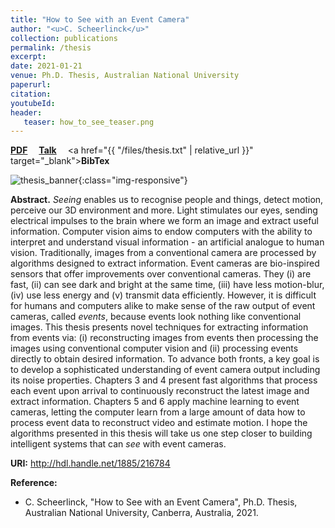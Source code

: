 ```yaml
---
title: "How to See with an Event Camera"
author: "<u>C. Scheerlinck</u>"
collection: publications
permalink: /thesis
excerpt: 
date: 2021-01-21
venue: Ph.D. Thesis, Australian National University
paperurl:
citation: 
youtubeId:
header:
   teaser: how_to_see_teaser.png
---
```


<a href="https://openresearch-repository.anu.edu.au/bitstream/1885/216784/1/Scheerlinck_Thesis_2021.pdf" target="_blank"><b>PDF</b></a>&emsp;
<a href="https://youtu.be/R-aVIaHB2lk" target="_blank"><b>Talk</b></a>&emsp;
<a href="{{ "/files/thesis.txt" | relative_url }}" target="_blank"><b>BibTex</b></a>

![thesis_banner](/images/banners/thesis.png){:class="img-responsive"}

<b>Abstract.</b> 
*Seeing* enables us to recognise people and things, detect motion, perceive our 3D environment and more. Light stimulates our eyes, sending electrical impulses to the brain where we form an image and extract useful information. Computer vision aims to endow computers with the ability to interpret and understand visual information - an artificial analogue to human vision. Traditionally, images from a conventional camera are processed by algorithms designed to extract information. Event cameras are bio-inspired sensors that offer improvements over conventional cameras. They (i) are fast, (ii) can see dark and bright at the same time, (iii) have less motion-blur, (iv) use less energy and (v) transmit data efficiently. However, it is difficult for humans and computers alike to make sense of the raw output of event cameras, called *events*, because events look nothing like conventional images. This thesis presents novel techniques for extracting information from events via: (i) reconstructing images from events then processing the images using conventional computer vision and (ii) processing events directly to obtain desired information. To advance both fronts, a key goal is to develop a sophisticated understanding of event camera output including its noise properties. Chapters 3 and 4 present fast algorithms that process each event upon arrival to continuously reconstruct the latest image and extract information. Chapters 5 and 6 apply machine learning to event cameras, letting the computer learn from a large amount of data how to process event data to reconstruct video and estimate motion. I hope the algorithms presented in this thesis will take us one step closer to building intelligent systems that can *see* with event cameras. 

**URI:** <a href="http://hdl.handle.net/1885/216784" target="_blank">http://hdl.handle.net/1885/216784</a>

<b>Reference:</b>
* C. Scheerlinck, "How to See with an Event Camera", Ph.D. Thesis, Australian National University, Canberra, Australia, 2021.
